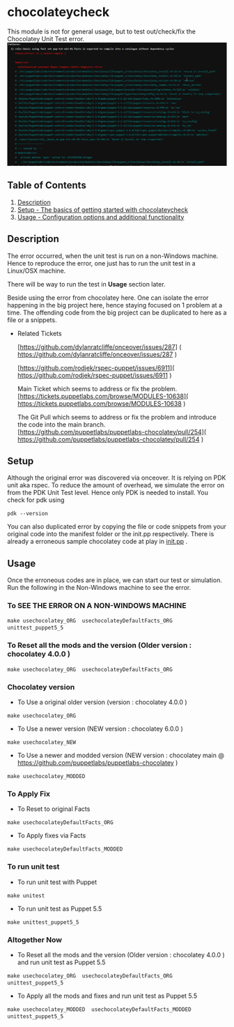 # chocolateycheck

This module is not for general usage, but to test out/check/fix the Chocolatey Unit Test error.
![Error](files/MicrosoftTeams-image.png)



## Table of Contents

1. [Description](#description)
1. [Setup - The basics of getting started with chocolateycheck](#setup)
1. [Usage - Configuration options and additional functionality](#usage)

## Description

The error occurred, when the unit test is run on a non-Windows machine. Hence to reproduce
the error, one just has to run the unit test in a Linux/OSX machine.

There will be way to run the test in **Usage** section later.

Beside using the error from chocolatey here. One can isolate the error happening in
the big project here, hence staying focused on 1 problem at a time. The offending code
from the big project can be duplicated to here as a file or a snippets.

- Related Tickets

  [https://github.com/dylanratcliffe/onceover/issues/287] ( https://github.com/dylanratcliffe/onceover/issues/287 )

  [https://github.com/rodjek/rspec-puppet/issues/6911]( https://github.com/rodjek/rspec-puppet/issues/6911 )

  Main Ticket which seems to address or fix the problem. [https://tickets.puppetlabs.com/browse/MODULES-10638]( https://tickets.puppetlabs.com/browse/MODULES-10638 )

  The Git Pull which seems to address or fix the problem and introduce the code into the
  main branch. [https://github.com/puppetlabs/puppetlabs-chocolatey/pull/254]( https://github.com/puppetlabs/puppetlabs-chocolatey/pull/254 )


## Setup

Although the original error was discovered via onceover. It is relying on PDK unit
aka rspec. To reduce the amount of overhead, we simulate the error on from the PDK
Unit Test level. Hence only PDK is needed to install. You check for pdk using
```
pdk --version
```

You can also duplicated error by copying the file or code snippets from your original
code into the manifest folder or the init.pp respectively. There is already a erroneous
sample chocolatey code at play in [init.pp](manifests/init.pp) .

## Usage

Once the erroneous codes are in place, we can start our test or simulation.
Run the following in the Non-Windows machine to see the error.

### To SEE THE ERROR ON A NON-WINDOWS MACHINE

```
make usechocolatey_ORG  usechocolateyDefaultFacts_ORG unittest_puppet5_5
```

### To Reset all the mods and the version (Older version : chocolatey 4.0.0 )

```
make usechocolatey_ORG  usechocolateyDefaultFacts_ORG
```



### Chocolatey version

- To Use a original older version (version : chocolatey 4.0.0 )
```
make usechocolatey_ORG
```

- To Use a newer version (NEW version : chocolatey 6.0.0 )
```
make usechocolatey_NEW
```

- To Use a newer and modded version (NEW version : chocolatey main @ https://github.com/puppetlabs/puppetlabs-chocolatey )
```
make usechocolatey_MODDED
```


### To Apply Fix
- To Reset to original Facts
```
make usechocolateyDefaultFacts_ORG
```

- To Apply fixes via Facts
```
make usechocolateyDefaultFacts_MODDED
```




### To run unit test
- To run unit test with Puppet
```
make unitest
```

- To run unit test as Puppet 5.5
```
make unittest_puppet5_5
```




### Altogether Now

- To Reset all the mods and the version (Older version : chocolatey 4.0.0 ) and run unit test as Puppet 5.5

```
make usechocolatey_ORG  usechocolateyDefaultFacts_ORG unittest_puppet5_5
```



- To Apply all the mods and fixes  and run unit test as Puppet 5.5

```
make usechocolatey_MODDED  usechocolateyDefaultFacts_MODDED unittest_puppet5_5
```
